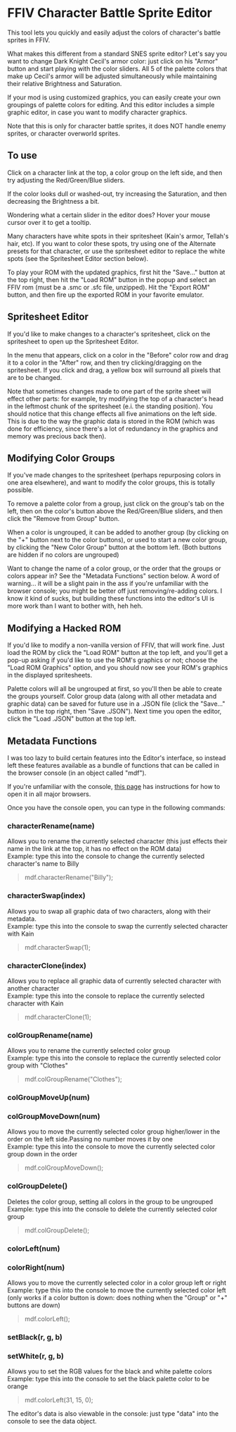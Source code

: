 
 # FFIV Character Battle Sprite Editor


This tool lets you quickly and easily adjust the colors of character's battle sprites in FFIV.

What makes this different from a standard SNES sprite editor?  Let's say you want to change Dark Knight Cecil's armor color: just click on his "Armor" button and start playing with the color sliders.  All 5 of the palette colors that make up Cecil's armor will be adjusted simultaneously while maintaining their relative Brightness and Saturation.

If your mod is using customized graphics, you can easily create your own groupings of palette colors for editing.  And this editor includes a simple graphic editor, in case you want to modify character graphics.

Note that this is only for character battle sprites, it does NOT handle enemy sprites, or character overworld sprites.



 ##  To use

Click on a character link at the top, a color group on the left side, and then try adjusting the Red/Green/Blue sliders.  

If the color looks dull or washed-out, try increasing the Saturation, and then decreasing the Brightness a bit.

Wondering what a certain slider in the editor does?  Hover your mouse cursor over it to get a tooltip.

Many characters have white spots in their spritesheet (Kain's armor, Tellah's hair, etc).  If you want to color these spots, try using one of the Alternate presets for that character, or use the spritesheet editor to replace the white spots (see the Spritesheet Editor section below).

To play your ROM with the updated graphics, first hit the "Save..." button at the top right, then hit the "Load ROM" button in the popup and select an FFIV rom (must be a .smc or .sfc file, unzipped).  Hit the "Export ROM" button, and then fire up the exported ROM in your favorite emulator.



 ##  Spritesheet Editor

If you'd like to make changes to a character's spritesheet, click on the spritesheet to open up the Spritesheet Editor.

In the menu that appears, click on a color in the "Before" color row and drag it to a color in the "After" row, and then try clicking/dragging on the spritesheet.  If you click and drag, a yellow box will surround all pixels that are to be changed.

Note that sometimes changes made to one part of the sprite sheet will effect other parts: for example, try modifying the top of a character's head in the leftmost chunk of the spritesheet (e.i. the standing position).  You should notice that this change effects all five animations on the left side.  This is due to the way the graphic data is stored in the ROM (which was done for efficiency, since there's a lot of redundancy in the graphics and memory was precious back then).



 ##  Modifying Color Groups

If you've made changes to the spritesheet (perhaps repurposing colors in one area elsewhere), and want to modify the color groups, this is totally possible.

To remove a palette color from a group, just click on the group's tab on the left, then on the color's button above the Red/Green/Blue sliders, and then click the "Remove from Group" button.

When a color is ungrouped, it can be added to another group (by clicking on the "+" button next to the color buttons), or used to start a new color group, by clicking the "New Color Group" button at the bottom left.  (Both buttons are hidden if no colors are ungrouped)

Want to change the name of a color group, or the order that the groups or colors appear in?  See the "Metadata Functions" section below.  A word of warning... it will be a slight pain in the ass if you're unfamiliar with the browser console; you might be better off just removing/re-adding colors. I know it kind of sucks, but building these functions into the editor's UI is more work than I want to bother with, heh heh.



 ##  Modifying a Hacked ROM

If you'd like to modify a non-vanilla version of FFIV, that will work fine.  Just load the ROM by click the "Load ROM" button at the top left, and you'll get a pop-up asking if you'd like to use the ROM's graphics or not; choose the "Load ROM Graphics" option, and you should now see your ROM's graphics in the displayed spritesheets.

Palette colors will all be ungrouped at first, so you'll then be able to create the groups yourself.  Color group data (along with all other metadata and graphic data) can be saved for future use in a .JSON file (click the "Save..." button in the top right, then "Save .JSON").  Next time you open the editor, click the "Load .JSON" button at the top left.



 ##  Metadata Functions

I was too lazy to build certain features into the Editor's interface, so instead left these features available as a bundle of functions that can be called in the browser console (in an object called "mdf").

If you're unfamiliar with the console, [this page](https://developer.mozilla.org/en-US/docs/Learn/Common_questions/Tools_and_setup/What_are_browser_developer_tools#find_out_more_3) has instructions for how to open it in all major browsers.

Once you have the console open, you can type in the following commands:

### characterRename(name)  
Allows you to rename the currently selected character (this just effects their name in the link at the top, it has no effect on the ROM data)  
Example:  type this into the console to change the currently selected character's name to Billy
>mdf.characterRename("Billy");

### characterSwap(index)  
Allows you to swap all graphic data of two characters, along with their metadata.  
Example:  type this into the console to swap the currently selected character with Kain
>mdf.characterSwap(1);

### characterClone(index)  
Allows you to replace all graphic data of currently selected character with another character  
Example:  type this into the console to replace the currently selected character with Kain
>mdf.characterClone(1);

### colGroupRename(name)  
Allows you to rename the currently selected color group  
Example:  type this into the console to replace the currently selected color group with "Clothes"
>mdf.colGroupRename("Clothes");

### colGroupMoveUp(num)  
### colGroupMoveDown(num)  
Allows you to move the currently selected color group higher/lower in the order on the left side.Passing no number moves it by one  
Example:  type this into the console to move the currently selected color group down in the order
>mdf.colGroupMoveDown();

### colGroupDelete()  
Deletes the color group, setting all colors in the group to be ungrouped  
Example:  type this into the console to delete the currently selected color group
>mdf.colGroupDelete();  

### colorLeft(num)  
### colorRight(num)  
Allows you to move the currently selected color in a color group left or right  
Example:  type this into the console to move the currently selected color left (only works if a color button is down: does nothing when the "Group" or "+" buttons are down)
>mdf.colorLeft();

### setBlack(r, g, b)  
### setWhite(r, g, b)  
Allows you to set the RGB values for the black and white palette colors  
Example:  type this into the console to set the black palette color to be orange
>mdf.colorLeft(31, 15, 0);
  
  
The editor's data is also viewable in the console: just type "data" into the console to see the data object.
